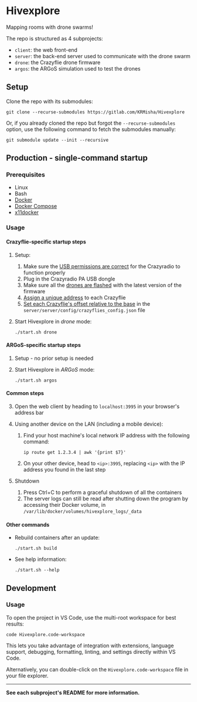 # Hivexplore

Mapping rooms with drone swarms!

The repo is structured as 4 subprojects:
- `client`: the web front-end
- `server`: the back-end server used to communicate with the drone swarm
- `drone`: the Crazyflie drone firmware
- `argos`: the ARGoS simulation used to test the drones

## Setup

Clone the repo with its submodules:
```
git clone --recurse-submodules https://gitlab.com/KRMisha/Hivexplore
```

Or, if you already cloned the repo but forgot the `--recurse-submodules` option, use the following command to fetch the submodules manually:
```
git submodule update --init --recursive
```

## Production - single-command startup

### Prerequisites

- Linux
- Bash
- [Docker](https://docs.docker.com/engine/install/)
- [Docker Compose](https://docs.docker.com/compose/install/)
- [x11docker](https://github.com/mviereck/x11docker)

### Usage

#### Crazyflie-specific startup steps

1. Setup:

    1. Make sure the [USB permissions are correct](server/README.md#usb-radio) for the Crazyradio to function properly
    2. Plug in the Crazyradio PA USB dongle
    3. Make sure all the [drones are flashed](drone/README.md#flashing) with the latest version of the firmware
    4. [Assign a unique address](server/README.md#assign-a-crazyflie's-address) to each Crazyflie
    5. [Set each Crazyflie's offset relative to the base](server/README.md#set-a-crazyflie's-offset-relative-to-the-base) in the `server/server/config/crazyflies_config.json` file

2. Start Hivexplore in *drone* mode:

    ```
    ./start.sh drone
    ```

#### ARGoS-specific startup steps

1. Setup - no prior setup is needed

2. Start Hivexplore in *ARGoS* mode:

    ```
    ./start.sh argos
    ```

#### Common steps

3. Open the web client by heading to `localhost:3995` in your browser's address bar

4. Using another device on the LAN (including a mobile device):

    1. Find your host machine's local network IP address with the following command:

        ```
        ip route get 1.2.3.4 | awk '{print $7}'
        ```

    2. On your other device, head to `<ip>:3995`, replacing `<ip>` with the IP address you found in the last step

5. Shutdown

    1. Press Ctrl+C to perform a graceful shutdown of all the containers
    2. The server logs can still be read after shutting down the program by accessing their Docker volume, in `/var/lib/docker/volumes/hivexplore_logs/_data`

#### Other commands

- Rebuild containers after an update:

    ```
    ./start.sh build
    ```

- See help information:

    ```
    ./start.sh --help
    ```

## Development

### Usage

To open the project in VS Code, use the multi-root workspace for best results:
```
code Hivexplore.code-workspace
```

This lets you take advantage of integration with extensions, language support, debugging, formatting, linting, and settings directly within VS Code.

Alternatively, you can double-click on the `Hivexplore.code-workspace` file in your file explorer.

---

**See each subproject's README for more information.**
